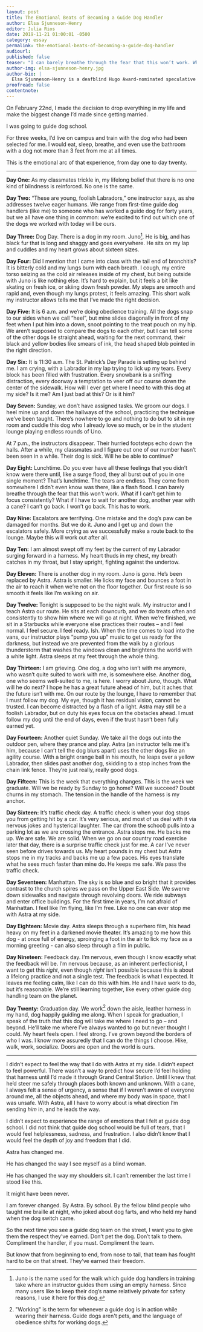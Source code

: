 ```yaml
---
layout: post
title: The Emotional Beats of Becoming a Guide Dog Handler
author: Elsa Sjunneson-Henry
editor: Julia Rios
date: 2019-11-21 01:00:01 -0500
category: essay
permalink: the-emotional-beats-of-becoming-a-guide-dog-handler
audiourl:
published: false
teaser: "I can barely breathe through the fear that this won’t work. What if I can’t get him to focus consistently?"
author-img: elsa-sjunneson-henry.jpg
author-bio: |
  Elsa Sjunneson-Henry is a deafblind Hugo Award-nominated speculative fiction writer and editor with words featured at _Tor.com_, _Uncanny Magazine_, _CNN Opinion_, _The Boston Globe_, and elsewhere. She writes from a dragon lair in New Jersey, with a guide dog nestled at her feet.
proofread: false
contentnote:
---
```

On February 22nd, I made the decision to drop everything in my life and make the biggest change I’d made since getting married.

I was going to guide dog school.

For three weeks, I’d live on campus and train with the dog who had been selected for me. I would eat, sleep, breathe, and even use the bathroom with a dog not more than 3 feet from me at all times.

This is the emotional arc of that experience, from day one to day twenty.

---

**Day One:** As my classmates trickle in, my lifelong belief that there is no one kind of blindness is reinforced. No one is the same.

**Day Two:** “These are young, foolish Labradors,” one instructor says, as she addresses twelve eager humans. We range from first-time guide dog handlers (like me) to someone who has worked a guide dog for forty years, but we all have one thing in common: we’re excited to find out which one of the dogs we worked with today will be ours.

**Day Three:** Dog Day. There is a dog in my room. Juno[^1].  He is big, and has black fur that is long and shaggy and goes everywhere. He sits on my lap and cuddles and my heart grows about sixteen sizes.

**Day Four:** Did I mention that I came into class with the tail end of bronchitis? It is bitterly cold and my lungs burn with each breath. I cough, my entire torso seizing as the cold air releases inside of my chest, but being outside with Juno is like nothing else. It’s hard to explain, but it feels a bit like skating on fresh ice, or skiing down fresh powder. My steps are smooth and rapid and, even though my lungs protest, it feels amazing. This short walk my instructor allows tells me that I’ve made the right decision.

**Day Five:** It is 6 a.m. and we’re doing obedience training. All the dogs snap to our sides when we call “heel”, but mine slides diagonally in front of my feet when I put him into a down, snoot pointing to the treat pouch on my hip. We aren’t supposed to compare the dogs to each other, but I can tell some of the other dogs lie straight ahead, waiting for the next command, their black and yellow bodies like smears of ink, the head shaped blob pointed in the right direction.

**Day Six:** It is 11:30 a.m. The St. Patrick’s Day Parade is setting up behind me. I am crying, with a Labrador in my lap trying to lick up my tears. Every block has been filled with frustration. Every snowbank is a sniffing distraction, every doorway a temptation to veer off our course down the center of the sidewalk.  How will I ever get where I need to with this dog at my side? Is it me? Am I just bad at this? Or is it him?

**Day Seven:** Sunday, we don’t have assigned tasks. We groom our dogs. I heel mine up and down the hallways of the school, practicing the technique we’ve been taught. There’s nowhere to go and nothing to do but to sit in my room and cuddle this dog who I already love so much, or be in the student lounge playing endless rounds of Uno.

 At 7 p.m., the instructors disappear. Their hurried footsteps echo down the halls. After a while, my classmates and I figure out one of our number hasn’t been seen in a while. Their dog is sick. Will he be able to continue?

**Day Eight:** Lunchtime. Do you ever have all these feelings that you didn’t know were there until, like a surge flood, they all burst out of you in one single moment? That’s lunchtime. The tears are endless. They come from somewhere I didn’t even know was there, like a flash flood. I can barely breathe through the fear that this won’t work. What if I can’t get him to focus consistently? What if I have to wait for another dog, another year with a cane? I can’t go back. I won’t go back. This has to work.

**Day Nine:** Escalators are terrifying. One mistake and the dog’s paw can be damaged for months. But we do it. Juno and I get up and down the escalators safely. More crying as we successfully make a route back to the lounge. Maybe this will work out after all.

**Day Ten:** I am almost swept off my feet by the current of my Labrador surging forward in a harness. My heart thuds in my chest, my breath catches in my throat, but I stay upright, fighting against the undertow.

**Day Eleven:** There is another dog in my room. Juno is gone. He’s been replaced by Astra. Astra is smaller. He licks my face and bounces a foot in the air to reach it when we’re not on the floor together. Our first route is so smooth it feels like I’m walking on air.

**Day Twelve:** Tonight is supposed to be the night walk. My instructor and I teach Astra our route. He sits at each downcurb, and we do treats often and consistently to show him where we will go at night. When we’re finished, we sit in a Starbucks while everyone else practices their routes – and I feel normal. I feel secure. I feel ready. Ish. When the time comes to load into the vans, our instructor plays “pump you up” music to get us ready for the darkness, but instead we are prevented from the walk by a glorious thunderstorm that washes the windows clean and brightens the world with a white light. Astra sleeps at my feet through the whole thing.

**Day Thirteen:** I am grieving. One dog, a dog who isn’t with me anymore, who wasn’t quite suited to work with me, is somewhere else. Another dog, one who seems well-suited to me, is here. I worry about Juno, though. What will he do next?  I hope he has a great future ahead of him, but it aches that the future isn’t with me. On our route by the lounge, I have to remember that I must follow my dog. My eye, though it has residual vision, cannot be trusted. I can become distracted by a flash of a light. Astra may still be a foolish Labrador, but on duty his eyes focus on the obstacles ahead. I must follow my dog until the end of days, even if the trust hasn’t been fully earned yet.

**Day Fourteen:** Another quiet Sunday. We take all the dogs out into the outdoor pen, where they prance and play. Astra (an instructor tells me it's him, because I can’t tell the dog blurs apart) uses the other dogs like an agility course. With a bright orange ball in his mouth, he leaps over a yellow Labrador, then slides past another dog, skidding to a stop inches from the chain link fence. They’re just really, really good dogs.

**Day Fifteen:** This is the week that everything changes. This is the week we graduate. Will we be ready by Sunday to go home? Will we succeed? Doubt churns in my stomach. The tension in the handle of the harness is my anchor.

**Day Sixteen:** It’s traffic check day. A traffic check is when your dog stops you from getting hit by a car. It’s very serious, and most of us deal with it via nervous jokes and hysterical laughter. The car (from the school) pulls into a parking lot as we are crossing the entrance. Astra stops me. He backs me up. We are safe. We are solid. When we go on our country road exercise later that day, there is a surprise traffic check just for me. A car I’ve never seen before drives towards us. My heart pounds in my chest but Astra stops me in my tracks and backs me up a few paces. His eyes translate what he sees much faster than mine do. He keeps me safe. We pass the traffic check.

**Day Seventeen:** Manhattan. The sky is so blue and so bright that it provides contrast to the church spires we pass on the Upper East Side. We swerve down sidewalks and navigate through revolving doors. We ride subways and enter office buildings. For the first time in years, I’m not afraid of Manhattan. I feel like I’m flying, like I’m free. Like no one can ever stop me with Astra at my side.

**Day Eighteen:** Movie day. Astra sleeps through a superhero film, his head heavy on my feet in a darkened movie theater. It’s amazing to me how this dog - at once full of energy, sproinging a foot in the air to lick my face as a morning greeting - can also sleep through a film in public.

**Day Nineteen:** Feedback day. I’m nervous, even though I know exactly what the feedback will be. I’m nervous because, as an inherent perfectionist, I want to get this _right_, even though _right_ isn’t possible because this is about a lifelong practice and not a single test. The feedback is what I expected. It leaves me feeling calm, like I can do this with him. He and I have work to do, but it’s reasonable. We’re still learning together, like every other guide dog handling team on the planet.

**Day Twenty:** Graduation day. We work[^2] down the aisle, leather harness in my hand, dog happily guiding me along. When I speak for graduation, I speak of the truth that this dog will take me where I need to go – and beyond. He’ll take me where I’ve always wanted to go but never thought I could. My heart feels open. I feel strong. I’ve grown beyond the borders of who I was. I know more assuredly that I can do the things I choose. Hike, walk, work, socialize. Doors are open and the world is ours.

---

I didn’t expect to feel the way that I do with Astra at my side. I didn’t expect to feel powerful. There wasn’t a way to predict how secure I’d feel holding that harness until I’d made it through Grand Central Station. Until I knew that he’d steer me safely through places both known and unknown. With a cane, I always felt a sense of urgency, a sense that if I weren’t aware of everyone around me, all the objects ahead, and where my body was in space, that I was unsafe. With Astra, all I have to worry about is what direction I’m sending *him* in, and he leads the way.

I didn’t expect to experience the range of emotions that I felt at guide dog school. I did not think that guide dog school would be full of tears, that I would feel helplessness, sadness, and frustration. I also didn’t know that I would feel the depth of joy and freedom that I did.

Astra has changed me.

He has changed the way I see myself as a blind woman.

He has changed the way my shoulders sit. I can’t remember the last time I stood like this.

It might have been never.

I am forever changed. By Astra. By school. By the fellow blind people who taught me braille at night, who joked about dog farts, and who held my hand when the dog switch came.

So the next time you see a guide dog team on the street, I want you to give them the respect they’ve earned. Don’t pet the dog. Don’t talk to them. Compliment the handler, if you must. Compliment the team.

But know that from beginning to end, from nose to tail, that team has fought hard to be on that street. They’ve earned their freedom.


[^1]: Juno is the name used for the walk which guide dog handlers in training take where an instructor guides them using an empty harness. Since many users like to keep their dog’s name relatively private for safety reasons, I use it here for this dog.

[^2]: "Working" is the term for whenever a guide dog is in action while wearing their harness. Guide dogs aren't pets, and the language of obedience shifts for working dogs.
